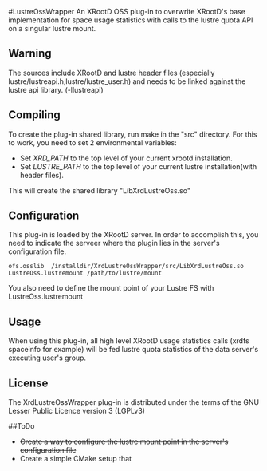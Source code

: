 #LustreOssWrapper
An XRootD OSS plug-in to overwrite XRootD's base implementation for space usage statistics with calls to the lustre quota API on a singular lustre mount.
## Warning
The sources include XRootD and lustre header files (especially lustre/lustreapi.h,lustre/lustre_user.h)
and needs to be linked against the lustre api library. (-llustreapi)

## Compiling
To create the plug-in shared library, run make in the "src" directory.
For this to work, you need to set 2 environmental variables:

* Set *XRD_PATH* to the top level of your current xrootd installation.
* Set *LUSTRE_PATH* to the top level of your current lustre installation(with header files). 

This will create the shared library "LibXrdLustreOss.so"

## Configuration
This plug-in is loaded by the XRootD server. In order to accomplish this, you need to indicate the serveer where the plugin lies in the server's configuration file.
```shell
ofs.osslib  /installdir/XrdLustreOssWrapper/src/LibXrdLustreOss.so
LustreOss.lustremount /path/to/lustre/mount

```
You also need to define the mount point of your Lustre FS with LustreOss.lustremount


## Usage
When using this plug-in, all high level XRootD usage statistics calls (xrdfs spaceinfo for example) will be fed lustre quota statistics of the data server's executing user's group.

## License
The XrdLustreOssWrapper plug-in is distributed under the terms of the GNU Lesser Public Licence version 3 (LGPLv3)

##ToDo
* ~~Create a way to configure the lustre mount point in the server's configuration file~~
* Create a simple CMake setup that 


